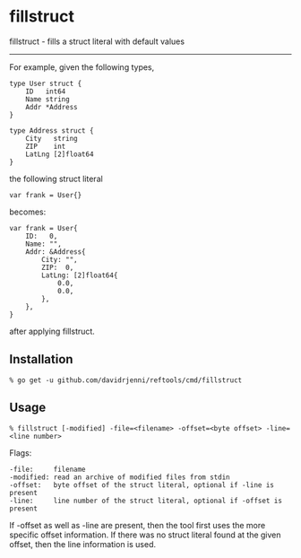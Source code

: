 # fillstruct

fillstruct - fills a struct literal with default values

---

For example, given the following types,
```
type User struct {
	ID   int64
	Name string
	Addr *Address
}

type Address struct {
	City   string
	ZIP    int
	LatLng [2]float64
}
```
the following struct literal
```
var frank = User{}
```
becomes:
```
var frank = User{
	ID:   0,
	Name: "",
	Addr: &Address{
		City: "",
		ZIP:  0,
		LatLng: [2]float64{
			0.0,
			0.0,
		},
	},
}
```
after applying fillstruct.

## Installation

```
% go get -u github.com/davidrjenni/reftools/cmd/fillstruct
```

## Usage

```
% fillstruct [-modified] -file=<filename> -offset=<byte offset> -line=<line number>
```

Flags:

	-file:     filename
	-modified: read an archive of modified files from stdin
	-offset:   byte offset of the struct literal, optional if -line is present
	-line:     line number of the struct literal, optional if -offset is present

If -offset as well as -line are present, then the tool first uses the
more specific offset information. If there was no struct literal found
at the given offset, then the line information is used.
